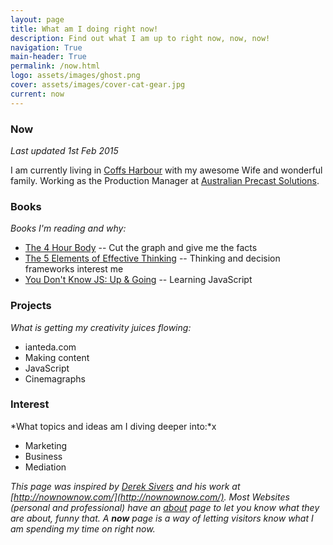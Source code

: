 ```yaml
---
layout: page
title: What am I doing right now!
description: Find out what I am up to right now, now, now!
navigation: True
main-header: True
permalink: /now.html
logo: assets/images/ghost.png
cover: assets/images/cover-cat-gear.jpg
current: now
---
```

### Now

*Last updated 1st Feb 2015*

I am currently living in [Coffs Harbour](https://www.wikiwand.com/en/Coffs_Harbour) with my awesome Wife and wonderful family. Working as the Production Manager at [Australian Precast Solutions](http://www.australianprecastsolutions.com.au/).

### Books
*Books I'm reading and why:*

* <a rel="nofollow" href="http://www.amazon.com/gp/product/030746363X/ref=as_li_tl?ie=UTF8&camp=1789&creative=9325&creativeASIN=030746363X&linkCode=as2&tag=iate-20&linkId=MNOWY23YSI6B2MHN" target="_blank">The 4 Hour Body</a> -- Cut the graph and give me the facts
* <a rel="nofollow" href="http://www.amazon.com/gp/product/0691156662/ref=as_li_tl?ie=UTF8&camp=1789&creative=9325&creativeASIN=0691156662&linkCode=as2&tag=iate-20&linkId=DZJ7RBNLHQ57OQNX" target="_blank">The 5 Elements of Effective Thinking</a> -- Thinking and decision frameworks interest me
* <a rel="nofollow" href="http://www.amazon.com/gp/product/1491924462/ref=as_li_tl?ie=UTF8&camp=1789&creative=9325&creativeASIN=1491924462&linkCode=as2&tag=iate-20&linkId=IZGABPUKDJRHKFKZ" target="_blank">You Don't Know JS: Up & Going</a> -- Learning JavaScript

### Projects
*What is getting my creativity juices flowing:*

- ianteda.com
- Making content
- JavaScript
- Cinemagraphs

### Interest
*What topics and ideas am I diving deeper into:*x

- Marketing
- Business
- Mediation

*This page was inspired by [Derek Sivers](https://sivers.org/) and his work at [http://nownownow.com/](http://nownownow.com/). Most Websites (personal and professional) have an [about](about.html) page to let you know what they are about, funny that. A __now__ page is a way of letting visitors know what I am spending my time on right now.*
